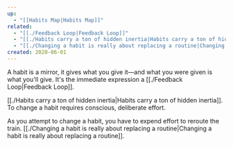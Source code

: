 ```yaml
---
up:
  - "[[Habits Map|Habits Map]]"
related:
  - "[[./Feedback Loop|Feedback Loop]]"
  - "[[./Habits carry a ton of hidden inertia|Habits carry a ton of hidden inertia]]"
  - "[[./Changing a habit is really about replacing a routine|Changing a habit is really about replacing a routine]]"
created: 2020-06-01
---
```

A habit is a mirror, it gives what you give it—and what you were given is what you'll give. It's the immediate expression a [[./Feedback Loop|Feedback Loop]].

[[./Habits carry a ton of hidden inertia|Habits carry a ton of hidden inertia]]. To change a habit requires conscious, deliberate effort. 

As you attempt to change a habit, you have to expend effort to reroute the train. [[./Changing a habit is really about replacing a routine|Changing a habit is really about replacing a routine]].